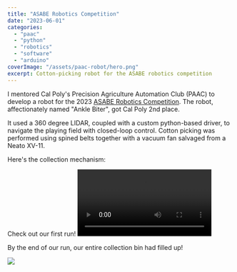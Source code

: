 ```yaml
---
title: "ASABE Robotics Competition"
date: "2023-06-01"
categories:
  - "paac"
  - "python"
  - "robotics"
  - "software"
  - "arduino"
coverImage: "/assets/paac-robot/hero.png"
excerpt: Cotton-picking robot for the ASABE robotics competition
---
```


I mentored Cal Poly's Precision Agriculture Automation Club (PAAC) to develop a robot for the 2023 [ASABE Robotics Competition](https://asabe.org/Robotics). The robot, affectionately named "Ankle Biter", got Cal Poly 2nd place. 

It used a 360 degree LIDAR, coupled with a custom python-based driver, to navigate the playing field with closed-loop control. Cotton picking was performed using spined belts together with a vacuum fan salvaged from a Neato XV-11. 

Here's the collection mechanism:

<model-viewer
  alt="Neil Armstrong's Spacesuit from the Smithsonian Digitization Programs Office and National Air and Space Museum"
  src="/portfolio/assets/paac-robot/asm.gltf"
  environment-image="/portfolio/assets/environment.hdr"
  shadow-intensity="1"
  camera-controls
  touch-action="pan-y"
  orientation="0deg -90deg 0deg"
  class="w-full h-[30rem]"
/>

Check out our first run!
<video class="m-auto w-[50%]" src="/portfolio/assets/paac-robot/run.mp4" controls></video>


By the end of our run, our entire collection bin had filled up!

<img class="m-auto w-[50%]" src="/portfolio/assets/paac-robot/take.png/" />

